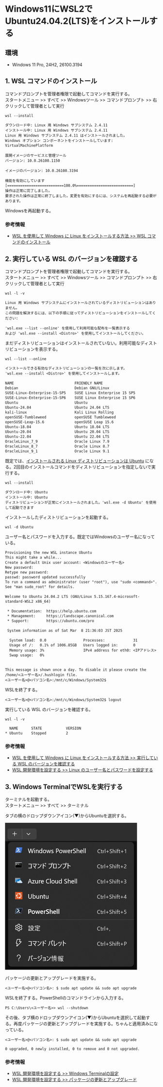 # Windows11にWSL2でUbuntu24.04.2(LTS)をインストールする

## 環境

- Windows 11 Pro, 24H2, 26100.3194

## 1. WSL コマンドのインストール

コマンドプロンプトを管理者権限で起動してコマンドを実行する。  
スタートメニュー >> すべて >> Windowsツール >> コマンドプロンプト >> 右クリックして管理者として実行

```
wsl --install
```

```
ダウンロード中: Linux 用 Windows サブシステム 2.4.11
インストール中: Linux 用 Windows サブシステム 2.4.11
Linux 用 Windows サブシステム 2.4.11 はインストールされました。
Windows オプション コンポーネントをインストールしています: VirtualMachinePlatform

展開イメージのサービスと管理ツール
バージョン: 10.0.26100.1150

イメージのバージョン: 10.0.26100.3194

機能を有効にしています
[==========================100.0%==========================]
操作は正常に完了しました。
要求された操作は正常に終了しました。変更を有効にするには、システムを再起動する必要があります。
```

Windowsを再起動する。

### 参考情報

- [WSL を使用して Windows に Linux をインストールする方法 >> WSL コマンドのインストール](https://learn.microsoft.com/ja-jp/windows/wsl/install#install-wsl-command)

## 2. 実行している WSL のバージョンを確認する

コマンドプロンプトを管理者権限で起動してコマンドを実行する。  
スタートメニュー >> すべて >> Windowsツール >> コマンドプロンプト >> 右クリックして管理者として実行

```
wsl -l -v
```

```
Linux 用 Windows サブシステムにインストールされているディストリビューションはありません。
この問題を解決するには、以下の手順に従ってディストリビューションをインストールしてください:

'wsl.exe --list --online' を使用して利用可能な配布を一覧表示する
および 'wsl.exe --install <Distro>' を使用してインストールしてください。
```

まだディストリビューションはインストールされていない。利用可能なディストリビューションを表示する。

```
wsl --list --online
```

```
インストールできる有効なディストリビューションの一覧を次に示します。
'wsl.exe --install <Distro>' を使用してインストールします。

NAME                            FRIENDLY NAME
Debian                          Debian GNU/Linux
SUSE-Linux-Enterprise-15-SP5    SUSE Linux Enterprise 15 SP5
SUSE-Linux-Enterprise-15-SP6    SUSE Linux Enterprise 15 SP6
Ubuntu                          Ubuntu
Ubuntu-24.04                    Ubuntu 24.04 LTS
kali-linux                      Kali Linux Rolling
openSUSE-Tumbleweed             openSUSE Tumbleweed
openSUSE-Leap-15.6              openSUSE Leap 15.6
Ubuntu-18.04                    Ubuntu 18.04 LTS
Ubuntu-20.04                    Ubuntu 20.04 LTS
Ubuntu-22.04                    Ubuntu 22.04 LTS
OracleLinux_7_9                 Oracle Linux 7.9
OracleLinux_8_7                 Oracle Linux 8.7
OracleLinux_9_1                 Oracle Linux 9.1
```

既定では、[インストールされる Linux ディストリビューションは Ubuntu](https://learn.microsoft.com/ja-jp/windows/wsl/install#change-the-default-linux-distribution-installed) になる。2回目のインストールコマンドをディストリビューションを指定しないで実行する。

```
wsl --install
```

```
ダウンロード中: Ubuntu
インストール中: Ubuntu
ディストリビューションが正常にインストールされました。'wsl.exe -d Ubuntu' を使用して起動できます
```

インストールしたディストリビューションを起動する。

```
wsl -d Ubuntu
```

ユーザー名とパスワードを入力する。既定ではWindowsのユーザー名になっている。

```
Provisioning the new WSL instance Ubuntu
This might take a while...
Create a default Unix user account: <Windowsのユーザー名>
New password:
Retype new password:
passwd: password updated successfully
To run a command as administrator (user "root"), use "sudo <command>".
See "man sudo_root" for details.

Welcome to Ubuntu 24.04.2 LTS (GNU/Linux 5.15.167.4-microsoft-standard-WSL2 x86_64)

 * Documentation:  https://help.ubuntu.com
 * Management:     https://landscape.canonical.com
 * Support:        https://ubuntu.com/pro

 System information as of Sat Mar  8 21:36:03 JST 2025

  System load:  0.0                 Processes:             31
  Usage of /:   0.1% of 1006.85GB   Users logged in:       0
  Memory usage: 3%                  IPv4 address for eth0: <IPアドレス>
  Swap usage:   0%


This message is shown once a day. To disable it please create the
/home/<ユーザー名>/.hushlogin file.
<ユーザー名>@<パソコン名>:/mnt/c/Windows/System32$
```

WSLを終了する。

```
<ユーザー名>@<パソコン名>:/mnt/c/Windows/System32$ logout
```

実行している WSL のバージョンを確認する。

```
wsl -l -v
```

```
  NAME      STATE           VERSION
* Ubuntu    Stopped         2
```

### 参考情報

- [WSL を使用して Windows に Linux をインストールする方法 >> 実行している WSL のバージョンを確認する](https://learn.microsoft.com/ja-jp/windows/wsl/install#check-which-version-of-wsl-you-are-running)
- [WSL 開発環境を設定する >> Linux のユーザー名とパスワードを設定する](https://learn.microsoft.com/ja-jp/windows/wsl/setup/environment#set-up-your-linux-username-and-password)

## 3. Windows TerminalでWSLを実行する

ターミナルを起動する。  
スタートメニュー >> すべて >> ターミナル  
  
タブの横のドロップダウンアイコン(▼)からUbuntuを選択する。  
  
![Windows Terminal ドロップダウンメニュー](/image/windows11-wsl-install-ubuntu24-1.png)

パッケージの更新とアップグレードを実施する。

```
<ユーザー名>@<パソコン名>: $ sudo apt update && sudo apt upgrade
```

WSLを終了する。PowerShellのコマンドラインから入力する。

```
PS C:\Users\<ユーザー名>> wsl --shutdown
```

その後、タブ横のドロップダウンアイコン(▼)からUbuntuを選択して起動する。再度パッケージの更新とアップグレードを実施する。ちゃんと適用済みになっている。

```
<ユーザー名>@<パソコン名>: $ sudo apt update && sudo apt upgrade
```

```
0 upgraded, 0 newly installed, 0 to remove and 0 not upgraded.
```

### 参考情報

- [WSL 開発環境を設定する >> Windows Terminalの設定](https://learn.microsoft.com/ja-jp/windows/wsl/setup/environment#set-up-windows-terminal)
- [WSL 開発環境を設定する >> パッケージの更新とアップグレード](https://learn.microsoft.com/ja-jp/windows/wsl/setup/environment#update-and-upgrade-packages)
